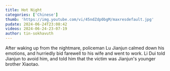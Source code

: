 ```yaml
---
title: Hot Night
categories: ['Chinese']
thumb: 'https://img.youtube.com/vi/45ndZdp0bgM/maxresdefault.jpg'
pudate: 2024-06-24T23:08:42
videos: 2024-06-24-23-07-19
author: tin-sokhavuth
---
```

After waking up from the nightmare, policeman Lu Jianjun calmed down his emotions, and hurriedly bid farewell to his wife and went to work. Li Dui told Jianjun to avoid him, and told him that the victim was Jianjun's younger brother Xiaotao.